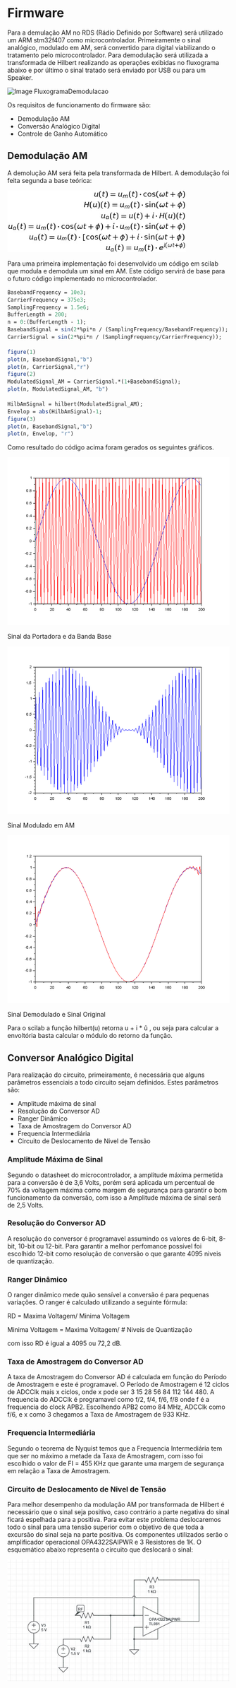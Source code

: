 # Firmware
Para a demulação AM no RDS (Rádio Definido por Software) será utilizado um ARM stm32f407 como microcontrolador. Primeiramente o sinal analógico, modulado em AM, será convertido para digital viabilizando o tratamento pelo microcontrolador. Para demodulação será utilizada a transformada de Hilbert realizando as operações exibidas no fluxograma abaixo e por último o sinal tratado será enviado por USB ou para um Speaker.

![Image FluxogramaDemodulacao](https://github.com/apct-2019/Firmware/blob/master/FluxogramaDemodulador.png)

Os requisitos de funcionamento do firmware são:
* Demodulação AM
* Conversão Analógico Digital
* Controle de Ganho Automático

## Demodulação AM

A demolução AM será feita pela transformada de Hilbert. A demodulação foi feita segunda a base teórica:

![Image Demodulação](https://github.com/apct-2019/Aquino/blob/master/Demod-formula.jpg)

Para uma primeira implementação foi desenvolvido um código em scilab que modula e demodula um sinal em AM. Este código servirá de base para o futuro código implementado no microcontrolador.

```scilab
BasebandFrequency = 10e3;
CarrierFrequency = 375e3;
SamplingFrequency = 1.5e6;
BufferLength = 200;
n = 0:(BufferLength - 1);
BasebandSignal = sin(2*%pi*n / (SamplingFrequency/BasebandFrequency));
CarrierSignal = sin(2*%pi*n / (SamplingFrequency/CarrierFrequency));

figure(1)
plot(n, BasebandSignal,"b")
plot(n, CarrierSignal,"r")
figure(2)
ModulatedSignal_AM = CarrierSignal.*(1+BasebandSignal);
plot(n, ModulatedSignal_AM, "b")

HilbAmSignal = hilbert(ModulatedSignal_AM);
Envelop = abs(HilbAmSignal)-1;
figure(3)
plot(n, BasebandSignal,"b")
plot(n, Envelop, "r")
```
Como resultado do código acima foram gerados os seguintes gráficos.

![Image Frequencia de Portadora e Banda Base](https://github.com/apct-2019/Aquino/blob/master/BasebandAndCarrierSignal.png)

Sinal da Portadora e da Banda Base

![Image Sinal Modulado em AM](https://github.com/apct-2019/Aquino/blob/master/AMSignal.png)

Sinal Modulado em AM

![Image Sinal Demodulado e Sinal Original](https://github.com/apct-2019/Aquino/blob/master/OriginalxDemodulatedSignal.png)

Sinal Demodulado e Sinal Original

Para o scilab a função hilbert(u) retorna u + i * û , ou seja para calcular a envoltória basta calcular o módulo do retorno da função.

## Conversor Analógico Digital

Para realização do circuito, primeiramente, é necessária que alguns parâmetros essenciais a todo circuito sejam definidos. Estes parâmetros são:

* Amplitude máxima de sinal
* Resolução do Conversor AD
* Ranger Dinâmico
* Taxa de Amostragem do Conversor AD
* Frequencia Intermediária
* Circuito de Deslocamento de Nivel de Tensão

### Amplitude Máxima de Sinal
Segundo o datasheet do microcontrolador, a amplitude máxima permetida para a conversão é de 3,6 Volts, porém será aplicada um percentual de 70% da voltagem máxima como margem de segurança para garantir o bom funcionamento da conversão, com isso a Amplitude máxima de sinal será de 2,5 Volts.

### Resolução do Conversor AD

A resolução do conversor é programavel assumindo os valores de 6-bit, 8-bit, 10-bit ou 12-bit. Para garantir a melhor perfomance possível foi escolhido 12-bit como resolução de conversão o que garante 4095 niveis de quantização.

### Ranger Dinâmico 

O ranger dinâmico mede quão sensível a conversão é para pequenas variações. O ranger é calculado utilizando a seguinte fórmula:

RD = Maxima Voltagem/ Minima Voltagem

Minima Voltagem = Maxima Voltagem/ # Niveis de Quantização

com isso RD é igual a 4095 ou 72,2 dB.

### Taxa de Amostragem do Conversor AD

A taxa de Amostragem do Conversor AD é calculada em função do Período de Amostragem e este é programavel. O Período de Amostragem é 12 ciclos de ADCClk mais x ciclos, onde x pode ser 3 15 28 56 84 112 144 480. A frequencia do ADCClk é programavel como f/2, f/4, f/6, f/8 onde f é a frequencia do clock APB2. Escolhendo APB2 como 84 MHz, ADCClk como f/6, e x como 3 chegamos a Taxa de Amostragem de 933 KHz.

### Frequencia Intermediária

Segundo o teorema de Nyquist temos que a Frequencia Intermediária tem que ser no máximo a metade da Taxa de Amostragem, com isso foi escolhido o valor de FI = 455 KHz que garante uma margem de segurança em relação a Taxa de Amostragem.

### Circuito de Deslocamento de Nivel de Tensão

Para melhor desempenho da modulação AM por transformada de Hilbert é necessário que o sinal seja positivo, caso contrário a parte negativa do sinal ficará espelhada para a positiva. Para evitar este problema deslocaremos todo o sinal para uma tensão superior com o objetivo de que toda a excursão do sinal seja na parte positiva. Os componentes utilizados serão o amplificador operacional 
OPA4322SAIPWR e 3 Resistores de 1K. O esquemático abaixo representa o circuito que deslocará o sinal:

![Image ShiftCircuit](https://github.com/apct-2019/Aquino/blob/master/ShiftCircuit.JPG)
